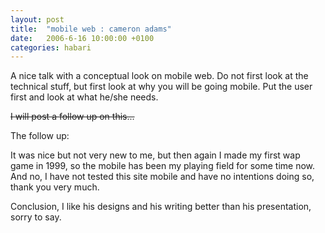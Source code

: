 ```yaml
---
layout: post
title:  "mobile web : cameron adams"
date:   2006-6-16 10:00:00 +0100
categories: habari
---
```

A nice talk with a conceptual look on mobile web. Do not first look at the technical stuff, but first look at why you will be going mobile. Put the user first and look at what he/she needs.

<strike>I will post a follow up on this...</strike>

The follow up:

<!--more-->It was nice but not very new to me, but then again I made my first wap game in 1999, so the mobile has been my playing field for some time now. And no, I have not tested this site mobile and have no intentions doing so, thank you very much.

Conclusion, I like his designs and his writing better than his presentation, sorry to say.